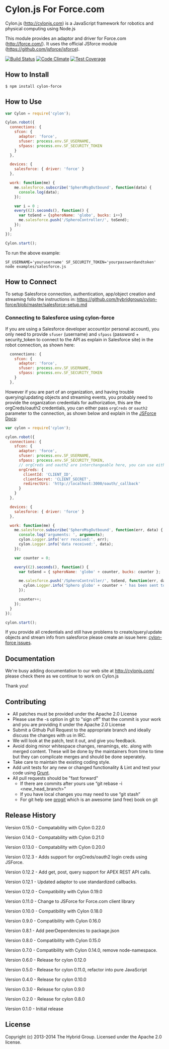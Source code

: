 # Cylon.js For Force.com

Cylon.js (http://cylonjs.com) is a JavaScript framework for robotics and physical computing using Node.js

This module provides an adaptor and driver for Force.com (http://force.com/). It uses the official JSforce module (https://github.com/jsforce/jsforce).

[![Build Status](https://secure.travis-ci.org/hybridgroup/cylon-force.png?branch=master)](http://travis-ci.org/hybridgroup/cylon-force) [![Code Climate](https://codeclimate.com/github/hybridgroup/cylon-force/badges/gpa.svg)](https://codeclimate.com/github/hybridgroup/cylon-force) [![Test Coverage](https://codeclimate.com/github/hybridgroup/cylon-force/badges/coverage.svg)](https://codeclimate.com/github/hybridgroup/cylon-force)

## How to Install

    $ npm install cylon-force

## How to Use

```javascript
var Cylon = require('cylon');

Cylon.robot({
  connections: {
    sfcon: {
      adaptor: 'force',
      sfuser: process.env.SF_USERNAME,
      sfpass: process.env.SF_SECURITY_TOKEN
    }
  },

  devices: {
    salesforce: { driver: 'force' }
  },

  work: function(me) {
    me.salesforce.subscribe('SpheroMsgOutbound', function(data) {
      console.log(data);
    });

    var i = 0 ;
    every((2).seconds(), function() {
      var toSend = {spheroName: 'globo', bucks: i++}
      me.salesforce.push('/SpheroController/', toSend);
    });
  }
});

Cylon.start();
```

To run the above example:

```
SF_USERNAME='yourusername' SF_SECURITY_TOKEN='yourpasswordandtoken' node examples/salesforce.js
```

## How to Connect

To setup Salesforce connection, authentication, app/object creation and streaming follo the instructions in:
https://github.com/hybridgroup/cylon-force/blob/master/salesforce-setup.md

### Connecting to Salesforce using cylon-force

If you are using a Salesforce developer account(or personal account), you only need to provide `sfuser` (username)
and `sfpass` (password + security_token to connect to the API as explain in Salesforce site) in the robot connection, as shown here:

```javascript
  connections: {
    sfcon: {
      adaptor: 'force',
      sfuser: process.env.SF_USERNAME,
      sfpass: process.env.SF_SECURITY_TOKEN
    }
  },
```

However if you are part of an organization, and having trouble querying/updating objects and streaming events,
you probably need to provide the organization credentials for authorization, this are the orgCreds/oauth2 credentials,
you can either pass `orgCreds` or `oauth2` parameter to the connection, as shown below and explain in the
[JSForce Docs](https://jsforce.github.io/document/):

```javascript
var cylon = require('cylon');

cylon.robot({
  connections: {
    sfcon: {
      adaptor: 'force',
      sfuser: process.env.SF_USERNAME,
      sfpass: process.env.SF_SECURITY_TOKEN,
      // orgCreds and oauth2 are interchangeable here, you can use either.
      orgCreds: {
        clientId: 'CLIENT_ID',
        clientSecret: 'CLIENT_SECRET',
        redirectUri: 'http://localhost:3000/oauth/_callback'
      }
    }
  },

  devices: {
    salesforce: { driver: 'force' }
  },

  work: function(me) {
    me.salesforce.subscribe('SpheroMsgOutbound', function(err, data) {
      console.log('arguments: ', arguments);
      cylon.Logger.info('err received:', err);
      cylon.Logger.info('data received:', data);
    });

    var counter = 0;

    every((2).seconds(), function() {
      var toSend = { spheroName: 'globo' + counter, bucks: counter };

      me.salesforce.push('/SpheroController/', toSend, function(err, data) {
        cylon.Logger.info('Sphero globo' + counter + ' has been sent to Salesforce.');
      });

      counter++;
    });
  }
});

cylon.start();
```

If you provide all credentials and still have problems to create/query/update objects and stream info from salesforce please
create an issue here: [cylon-force issues](https://github.com/hybridgroup/cylon-force/issues).

## Documentation
We're busy adding documentation to our web site at http://cylonjs.com/ please check there as we continue to work on Cylon.js

Thank you!

## Contributing

* All patches must be provided under the Apache 2.0 License
* Please use the -s option in git to "sign off" that the commit is your work and you are providing it under the Apache 2.0 License
* Submit a Github Pull Request to the appropriate branch and ideally discuss the changes with us in IRC.
* We will look at the patch, test it out, and give you feedback.
* Avoid doing minor whitespace changes, renamings, etc. along with merged content. These will be done by the maintainers from time to time but they can complicate merges and should be done seperately.
* Take care to maintain the existing coding style.
* Add unit tests for any new or changed functionality & Lint and test your code using [Grunt](http://gruntjs.com/).
* All pull requests should be "fast forward"
  * If there are commits after yours use “git rebase -i <new_head_branch>”
  * If you have local changes you may need to use “git stash”
  * For git help see [progit](http://git-scm.com/book) which is an awesome (and free) book on git

## Release History

Version 0.15.0 - Compatability with Cylon 0.22.0

Version 0.14.0 - Compatability with Cylon 0.21.0

Version 0.13.0 - Compatability with Cylon 0.20.0

Version 0.12.3 - Adds support for orgCreds/oauth2 login creds using JSForce.

Version 0.12.2 - Add get, post, query support for APEX REST API calls.

Version 0.12.1 - Updated adaptor to use standardized callbacks.

Version 0.12.0 - Compatibility with Cylon 0.19.0

Version 0.11.0 - Change to JSForce for Force.com client library

Version 0.10.0 - Compatibility with Cylon 0.18.0

Version 0.9.0 - Compatibility with Cylon 0.16.0

Version 0.8.1 - Add peerDependencies to package.json

Version 0.8.0 - Compatibility with Cylon 0.15.0

Version 0.7.0 - Compatibility with Cylon 0.14.0, remove node-namespace.

Version 0.6.0 - Release for cylon 0.12.0

Version 0.5.0 - Release for cylon 0.11.0, refactor into pure JavaScript

Version 0.4.0 - Release for cylon 0.10.0

Version 0.3.0 - Release for cylon 0.9.0

Version 0.2.0 - Release for cylon 0.8.0

Version 0.1.0 - Initial release

## License
Copyright (c) 2013-2014 The Hybrid Group. Licensed under the Apache 2.0 license.

